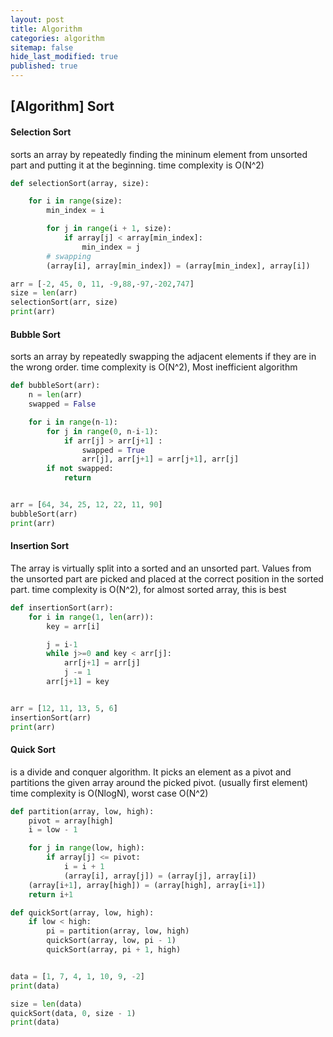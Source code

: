 ```yaml
---
layout: post
title: Algorithm 
categories: algorithm
sitemap: false
hide_last_modified: true
published: true
---
```


## [Algorithm] Sort

#### Selection Sort
sorts an array by repeatedly finding the mininum element from unsorted part and putting it at the beginning.
time complexity is O(N^2)

~~~python
def selectionSort(array, size):

    for i in range(size):
        min_index = i

        for j in range(i + 1, size):
            if array[j] < array[min_index]:
                min_index = j
        # swapping
        (array[i], array[min_index]) = (array[min_index], array[i])

arr = [-2, 45, 0, 11, -9,88,-97,-202,747]
size = len(arr)
selectionSort(arr, size)
print(arr)
~~~

#### Bubble Sort
sorts an array by repeatedly swapping the adjacent elements if they are in the wrong order.
time complexity is O(N^2), Most inefficient algorithm

~~~python
def bubbleSort(arr):
    n = len(arr)
    swapped = False

    for i in range(n-1):
        for j in range(0, n-i-1):
            if arr[j] > arr[j+1] :
                swapped = True
                arr[j], arr[j+1] = arr[j+1], arr[j]
        if not swapped:
            return                


arr = [64, 34, 25, 12, 22, 11, 90]
bubbleSort(arr)
print(arr)
~~~

#### Insertion Sort
The array is virtually split into a sorted and an unsorted part. Values from the unsorted part are picked and placed at the correct position in the sorted part.
time complexity is O(N^2), for almost sorted array, this is best

~~~python
def insertionSort(arr):
    for i in range(1, len(arr)):
        key = arr[i]

        j = i-1
        while j>=0 and key < arr[j]:
            arr[j+1] = arr[j]
            j -= 1
        arr[j+1] = key        


arr = [12, 11, 13, 5, 6]
insertionSort(arr)
print(arr)
~~~

#### Quick Sort
is a divide and conquer algorithm. It picks an element as a pivot and partitions the given array around the picked pivot. (usually first element)
time complexity is O(NlogN), worst case O(N^2)

~~~python
def partition(array, low, high):
    pivot = array[high]
    i = low - 1

    for j in range(low, high):
        if array[j] <= pivot:
            i = i + 1
            (array[i], array[j]) = (array[j], array[i])
    (array[i+1], array[high]) = (array[high], array[i+1])
    return i+1

def quickSort(array, low, high):
    if low < high:
        pi = partition(array, low, high)
        quickSort(array, low, pi - 1)
        quickSort(array, pi + 1, high)


data = [1, 7, 4, 1, 10, 9, -2]
print(data)

size = len(data) 
quickSort(data, 0, size - 1)
print(data)
~~~


